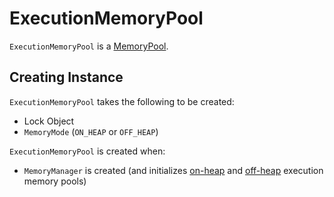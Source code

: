 # ExecutionMemoryPool

`ExecutionMemoryPool` is a [MemoryPool](MemoryPool.md).

## Creating Instance

`ExecutionMemoryPool` takes the following to be created:

* <span id="lock"> Lock Object
* <span id="memoryMode"> `MemoryMode` (`ON_HEAP` or `OFF_HEAP`)

`ExecutionMemoryPool` is created when:

* `MemoryManager` is created (and initializes [on-heap](MemoryManager.md#onHeapExecutionMemoryPool) and [off-heap](MemoryManager.md#offHeapExecutionMemoryPool) execution memory pools)
